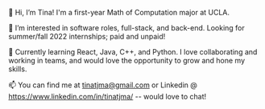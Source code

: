 👋 Hi, I’m Tina! I'm a first-year Math of Computation major at UCLA. 

👀 I’m interested in software roles, full-stack, and back-end. Looking for summer/fall 2022 internships; paid and unpaid! 

🌱 Currently learning React, Java, C++, and Python. I love collaborating and working in teams, and would love the opportunity to grow and hone my skills. 

📫 You can find me at tinatjma@gmail.com or Linkedin @ https://www.linkedin.com/in/tinatjma/ -- would love to chat! 
